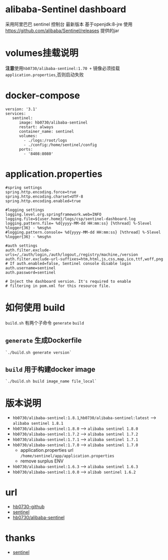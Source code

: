# alibaba-Sentinel dashboard
采用阿里巴巴 sentinel 控制台 最新版本
基于openjdk:8-jre
使用 https://github.com/alibaba/Sentinel/releases 提供的jar

# volumes挂载说明
**注意**使用`hb0730/alibaba-sentinel:1.70 +` 镜像必须挂载`application.properties`,否则启动失败 

# docker-compose
```
version: '3.1'
services:
   sentinel:
      image: hb0730/alibaba-sentinel
      restart: always
      container_name: sentinel
      volumes:
        - ./logs:/root/logs
        - ./config:/home/sentinel/config
      ports:
        - '8408:8080'
```

# application.properties
```
#spring settings
spring.http.encoding.force=true
spring.http.encoding.charset=UTF-8
spring.http.encoding.enabled=true

#logging settings
logging.level.org.springframework.web=INFO
logging.file=${user.home}/logs/csp/sentinel-dashboard.log
logging.pattern.file= %d{yyyy-MM-dd HH:mm:ss} [%thread] %-5level %logger{36} - %msg%n
#logging.pattern.console= %d{yyyy-MM-dd HH:mm:ss} [%thread] %-5level %logger{36} - %msg%n

#auth settings
auth.filter.exclude-urls=/,/auth/login,/auth/logout,/registry/machine,/version
auth.filter.exclude-url-suffixes=htm,html,js,css,map,ico,ttf,woff,png
# If auth.enabled=false, Sentinel console disable login
auth.username=sentinel
auth.password=sentinel

# Inject the dashboard version. It's required to enable
# filtering in pom.xml for this resource file.
```

# 如何使用 build
 `build.sh` 有两个子命令 `generate` `build`
 ## `generate` 生成Dockerfile
	`./build.sh generate version`
 ## `build` 用于构建docker image
	`./build.sh build image_name file_local`

# 版本说明
 * `hb0730/alibaba-sentinel:1.8.1`,`hb0730/alibaba-sentinel:latest` --> `alibaba sentinel 1.8.1`
 * `hb0730/alibaba-sentinel:1.8.0` --> `alibaba sentinel 1.8.0`
 * `hb0730/alibaba-sentinel:1.7.2` --> `alibaba sentinel 1.7.2`
 * `hb0730/alibaba-sentinel:1.7.1` --> `alibaba sentinel 1.7.1`
 * `hb0730/alibaba-sentinel:1.7.0` --> `alibaba sentinel 1.7.0`
   + application.properties url `/home/sentinel/app/application.properties`
   + remove surplus ENV
 * `hb0730/alibaba-sentinel:1.6.3` --> `alibaba sentinel 1.6.3`
 * `hb0730/alibaba-sentinel:1.0.0` --> `alibab sentinel 1.6.2`

# url 
* [hb0730-github](https://github.com/hb0730/docker)
* [sentinel](https://github.com/alibaba/Sentinel)
* [hb0730/alibaba-sentinel](https://hub.docker.com/r/hb0730/alibaba-sentinel)

# thanks
* [sentinel](https://github.com/alibaba/Sentinel)